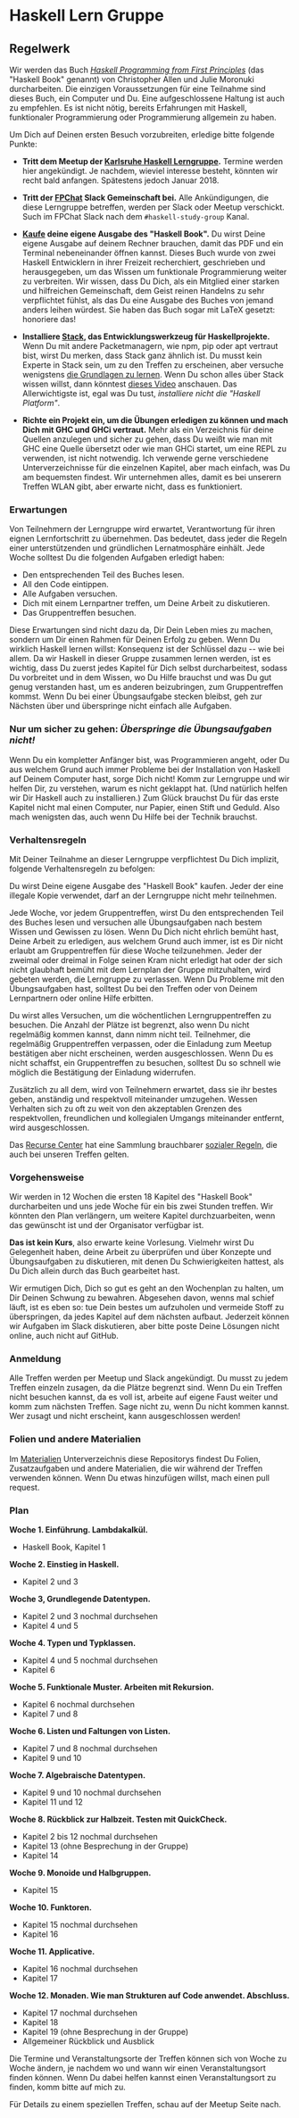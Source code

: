 # Haskell Lern Gruppe

## Regelwerk

Wir werden das Buch [_Haskell Programming from First Principles_](http://haskellbook.com/) (das "Haskell Book" genannt) von Christopher Allen und Julie Moronuki durcharbeiten. Die einzigen Voraussetzungen für eine Teilnahme sind dieses Buch, ein Computer und Du. Eine aufgeschlossene Haltung ist auch zu empfehlen. Es ist nicht nötig, bereits Erfahrungen mit Haskell, funktionaler Programmierung oder Programmierung allgemein zu haben.

Um Dich auf Deinen ersten Besuch vorzubreiten, erledige bitte folgende Punkte:

- **Tritt dem Meetup der [Karlsruhe Haskell Lerngruppe](https://www.meetup.com/de-DE/preview/Karlsruhe-Haskell-Lerngruppe).**
Termine werden hier angekündigt. Je nachdem, wieviel interesse besteht, könnten wir recht bald anfangen. Spätestens jedoch Januar 2018.

- **Tritt der [FPChat](http://fpchat-invite.herokuapp.com/) Slack Gemeinschaft bei.**
Alle Ankündigungen, die diese Lerngruppe betreffen, werden per Slack oder Meetup verschickt. Such im FPChat Slack nach dem `#haskell-study-group` Kanal.

- **[Kaufe](https://gumroad.com/l/haskellbook) deine eigene Ausgabe des "Haskell Book".**
Du wirst Deine eigene Ausgabe auf deinem Rechner brauchen, damit das PDF und ein Terminal nebeneinander öffnen kannst. Dieses Buch wurde von zwei Haskell Entwicklern in ihrer Freizeit recherchiert, geschrieben und herausgegeben, um das Wissen um funktionale Programmierung weiter zu verbreiten. 
Wir wissen, dass Du Dich, als ein Mitglied einer starken und hilfreichen Gemeinschaft, dem Geist reinen Handelns zu sehr verpflichtet fühlst, als das Du eine Ausgabe des Buches von jemand anders leihen würdest. Sie haben das Buch sogar mit LaTeX gesetzt: honoriere das!

- **Installiere [Stack](https://docs.haskellstack.org/en/stable/README/), das Entwicklungswerkzeug für Haskellprojekte.**
Wenn Du mit andere Packetmanagern, wie npm, pip oder apt vertraut bist, wirst Du merken, dass Stack ganz ähnlich ist. Du musst kein Experte in Stack sein, um zu den Treffen zu erscheinen, aber versuche wenigstens [die Grundlagen zu lernen](resources/haskell-stack-notes.md). Wenn Du schon alles über Stack wissen willst, dann könntest [dieses Video](https://www.youtube.com/watch?v=sRonIB8ZStw) anschauen. Das Allerwichtigste ist, egal was Du tust, _installiere nicht die "Haskell Platform"_.

- **Richte ein Projekt ein, um die Übungen erledigen zu können und mach Dich mit GHC und GHCi vertraut.**
Mehr als ein Verzeichnis für deine Quellen anzulegen und sicher zu gehen, dass Du weißt wie man mit GHC eine Quelle übersetzt oder wie man GHCi startet, um eine REPL zu verwenden, ist nicht notwendig. Ich verwende gerne verschiedene Unterverzeichnisse für die einzelnen Kapitel, aber mach einfach, was Du am bequemsten findest. Wir unternehmen alles, damit es bei unserern Treffen WLAN gibt, aber erwarte nicht, dass es funktioniert.

### Erwartungen

Von Teilnehmern der Lerngruppe wird erwartet, Verantwortung für ihren eignen Lernfortschritt zu übernehmen. Das bedeutet, dass jeder die Regeln einer unterstützenden und gründlichen Lernatmosphäre einhält. Jede Woche solltest Du die folgenden Aufgaben erledigt haben:

- Den entsprechenden Teil des Buches lesen.
- All den Code eintippen.
- Alle Aufgaben versuchen.
- Dich mit einem Lernpartner treffen, um Deine Arbeit zu diskutieren.
- Das Gruppentreffen besuchen.

Diese Erwartungen sind nicht dazu da, Dir Dein Leben mies zu machen, sondern um Dir einen Rahmen für Deinen Erfolg zu geben. Wenn Du wirklich Haskell lernen willst: Konsequenz ist der Schlüssel dazu -- wie bei allem. Da wir Haskell in dieser Gruppe zusammen lernen werden, ist es wichtig, dass Du zuerst jedes Kapitel für Dich selbst durcharbeitest, sodass Du vorbreitet und in dem Wissen, wo Du Hilfe brauchst und was Du gut genug verstanden hast, um es anderen beizubringen, zum Gruppentreffen kommst. Wenn Du bei einer Übungsaufgabe stecken bleibst, geh zur Nächsten über und überspringe nicht einfach alle Aufgaben.
### Nur um sicher zu gehen: _Überspringe die Übungsaufgaben nicht!_

Wenn Du ein kompletter Anfänger bist, was Programmieren angeht, oder Du aus welchem Grund auch immer Probleme bei der Installation von Haskell auf Deinem Computer hast, sorge Dich nicht! Komm zur Lerngruppe und wir helfen Dir, zu verstehen, warum es nicht geklappt hat. (Und natürlich helfen wir Dir Haskell auch zu installieren.) Zum Glück brauchst Du für das erste Kapitel nicht mal einen Computer, nur Papier, einen Stift und Geduld. Also mach wenigsten das, auch wenn Du Hilfe bei der Technik brauchst.

### Verhaltensregeln

Mit Deiner Teilnahme an dieser Lerngruppe verpflichtest Du Dich implizit, folgende Verhaltensregeln zu befolgen:

Du wirst Deine eigene Ausgabe des "Haskell Book" kaufen. Jeder der eine illegale Kopie verwendet, darf an der Lerngruppe nicht mehr teilnehmen.

Jede Woche, vor jedem Gruppentreffen, wirst Du den entsprechenden Teil des Buches lesen und versuchen alle Übungsaufgaben nach bestem Wissen und Gewissen zu lösen. Wenn Du Dich nicht ehrlich bemüht hast, Deine Arbeit zu erledigen, aus welchem Grund auch immer, ist es Dir nicht erlaubt am Gruppentreffen für diese Woche teilzunehmen. Jeder der zweimal oder dreimal in Folge seinen Kram nicht erledigt hat oder der sich nicht glaubhaft bemüht mit dem Lernplan der Gruppe mitzuhalten, wird gebeten werden, die Lerngruppe zu verlassen. Wenn Du Probleme mit den Übungsaufgaben hast, solltest Du bei den Treffen oder von Deinem Lernpartnern oder online Hilfe erbitten.

Du wirst alles Versuchen, um die wöchentlichen Lerngruppentreffen zu besuchen. Die Anzahl der Plätze ist begrenzt, also wenn Du nicht regelmäßig kommen kannst, dann nimm nicht teil. Teilnehmer, die regelmäßig Gruppentreffen verpassen, oder die Einladung zum Meetup bestätigen aber nicht erscheinen, werden ausgeschlossen. Wenn Du es nicht schaffst, ein Gruppentreffen zu besuchen, solltest Du so schnell wie möglich die Bestätigung der Einladung widerrufen.

Zusätzlich zu all dem, wird von Teilnehmern erwartet, dass sie ihr bestes geben, anständig und respektvoll miteinander umzugehen. Wessen Verhalten sich zu oft zu weit von den akzeptablen Grenzen des respektvollen, freundlichen und kollegialen Umgangs miteinander entfernt, wird ausgeschlossen.

Das [Recurse Center](https://www.recurse.com) hat eine Sammlung brauchbarer [sozialer Regeln](https://www.recurse.com/manual#sub-sec-social-rules), die auch bei unseren Treffen gelten.

### Vorgehensweise

Wir werden in 12 Wochen die ersten 18 Kapitel des "Haskell Book" durcharbeiten und uns jede Woche für ein bis zwei Stunden treffen. Wir könnten den Plan verlängern, um weitere Kapitel durchzuarbeiten, wenn das gewünscht ist und der Organisator verfügbar ist.

**Das ist kein Kurs**, also erwarte keine Vorlesung. Vielmehr wirst Du Gelegenheit haben, deine Arbeit zu überprüfen und über Konzepte und Übungsaufgaben zu diskutieren, mit denen Du Schwierigkeiten hattest, als Du Dich allein durch das Buch gearbeitet hast.

Wir ermutigen Dich, Dich so gut es geht an den Wochenplan zu halten, um Dir Deinen Schwung zu bewahren. Abgesehen davon, wenns mal schief läuft, ist es eben so: tue Dein bestes um aufzuholen und vermeide Stoff zu überspringen, da jedes Kapitel auf dem nächsten aufbaut. Jederzeit können wir Aufgaben im Slack diskutieren, aber bitte poste Deine Lösungen nicht online, auch nicht auf GitHub.

### Anmeldung

Alle Treffen werden per Meetup und Slack angekündigt. Du musst zu jedem Treffen einzeln zusagen, da die Plätze begrenzt sind. Wenn Du ein Treffen nicht besuchen kannst, da es voll ist, arbeite auf eigene Faust weiter und komm zum nächsten Treffen. Sage nicht zu, wenn Du nicht kommen kannst. Wer zusagt und nicht erscheint, kann ausgeschlossen werden!

### Folien und andere Materialien

Im [Materialien](resources) Unterverzeichnis diese Repositorys findest Du Folien, Zusatzaufgaben und andere Materialien, die wir während der Treffen verwenden können. Wenn Du etwas hinzufügen willst, mach einen pull request.

### Plan

**Woche 1. Einführung. Lambdakalkül.**
- Haskell Book, Kapitel 1

**Woche 2. Einstieg in Haskell.**
- Kapitel 2 und 3

**Woche 3, Grundlegende Datentypen.**
- Kapitel 2 und 3 nochmal durchsehen
- Kapitel 4 und 5

**Woche 4. Typen und Typklassen.**
- Kapitel 4 und 5 nochmal durchsehen
- Kapitel 6

**Woche 5. Funktionale Muster. Arbeiten mit Rekursion.**
- Kapitel 6 nochmal durchsehen
- Kapitel 7 und 8

**Woche 6. Listen und Faltungen von Listen.**
- Kapitel 7 und 8 nochmal durchsehen
- Kapitel 9 und 10

**Woche 7. Algebraische Datentypen.**
- Kapitel 9 und 10 nochmal durchsehen
- Kapitel 11 und 12

**Woche 8. Rückblick zur Halbzeit. Testen mit QuickCheck.**
- Kapitel 2 bis 12 nochmal durchsehen
- Kapitel 13 (ohne Besprechung in der Gruppe)
- Kapitel 14

**Woche 9. Monoide und Halbgruppen.**
- Kapitel 15

**Woche 10. Funktoren.**
- Kapitel 15 nochmal durchsehen
- Kapitel 16

**Woche 11. Applicative.**
- Kapitel 16 nochmal durchsehen
- Kapitel 17

**Woche 12. Monaden. Wie man Strukturen auf Code anwendet. Abschluss.**
- Kapitel 17 nochmal durchsehen
- Kapitel 18
- Kapitel 19 (ohne Besprechung in der Gruppe)
- Allgemeiner Rückblick und Ausblick

Die Termine und Veranstaltungsorte der Treffen können sich von Woche zu Woche ändern,
je nachdem wo und wann wir einen Veranstaltungsort finden können. Wenn Du dabei helfen
kannst einen Veranstaltungsort zu finden, komm bitte auf mich zu.

Für Details zu einem speziellen Treffen, schau auf der Meetup Seite nach.
